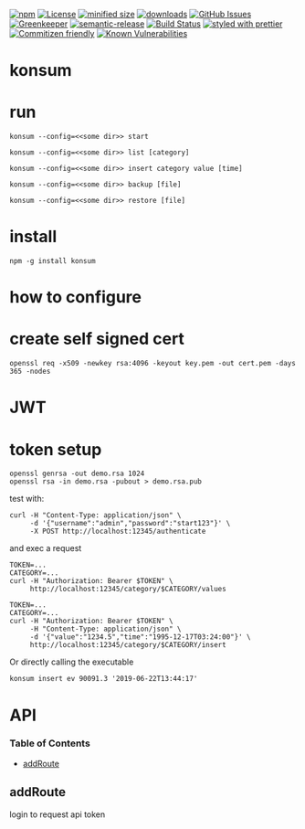 [![npm](https://img.shields.io/npm/v/konsum.svg)](https://www.npmjs.com/package/konsum)
[![License](https://img.shields.io/badge/License-BSD%203--Clause-blue.svg)](https://opensource.org/licenses/BSD-3-Clause)
[![minified size](https://badgen.net/bundlephobia/min/konsum)](https://bundlephobia.com/result?p=konsum)
[![downloads](http://img.shields.io/npm/dm/konsum.svg?style=flat-square)](https://npmjs.org/package/konsum)
[![GitHub Issues](https://img.shields.io/github/issues/k0nsti/konsum.svg?style=flat-square)](https://github.com/k0nsti/konsum/issues)
[![Greenkeeper](https://badges.greenkeeper.io/k0nsti/konsum.svg)](https://greenkeeper.io/)
[![semantic-release](https://img.shields.io/badge/%20%20%F0%9F%93%A6%F0%9F%9A%80-semantic--release-e10079.svg)](https://github.com/k0nsti/konsum)
[![Build Status](https://secure.travis-ci.org/k0nsti/konsum.png)](http://travis-ci.org/k0nsti/konsum)
[![styled with prettier](https://img.shields.io/badge/styled_with-prettier-ff69b4.svg)](https://github.com/prettier/prettier)
[![Commitizen friendly](https://img.shields.io/badge/commitizen-friendly-brightgreen.svg)](http://commitizen.github.io/cz-cli/)
[![Known Vulnerabilities](https://snyk.io/test/github/k0nsti/konsum/badge.svg)](https://snyk.io/test/github/k0nsti/konsum)

# konsum

# run

```shell
konsum --config=<<some dir>> start
```

```shell
konsum --config=<<some dir>> list [category]
```

```shell
konsum --config=<<some dir>> insert category value [time]
```

```shell
konsum --config=<<some dir>> backup [file]
```

```shell
konsum --config=<<some dir>> restore [file]
```

# install

```shell
npm -g install konsum
```

# how to configure

# create self signed cert

```shell
openssl req -x509 -newkey rsa:4096 -keyout key.pem -out cert.pem -days 365 -nodes
```

# JWT

# token setup

```shell
openssl genrsa -out demo.rsa 1024
openssl rsa -in demo.rsa -pubout > demo.rsa.pub
```

test with:

```shell
curl -H "Content-Type: application/json" \
     -d '{"username":"admin","password":"start123"}' \
     -X POST http://localhost:12345/authenticate
```

and exec a request

```shell
TOKEN=...
CATEGORY=...
curl -H "Authorization: Bearer $TOKEN" \
     http://localhost:12345/category/$CATEGORY/values
```

```shell
TOKEN=...
CATEGORY=...
curl -H "Authorization: Bearer $TOKEN" \
     -H "Content-Type: application/json" \
     -d '{"value":"1234.5","time":"1995-12-17T03:24:00"}' \
     http://localhost:12345/category/$CATEGORY/insert
```

Or directly calling the executable

```shell
konsum insert ev 90091.3 '2019-06-22T13:44:17'
```

# API

<!-- Generated by documentation.js. Update this documentation by updating the source code. -->

### Table of Contents

-   [addRoute](#addroute)

## addRoute

login to request api token
